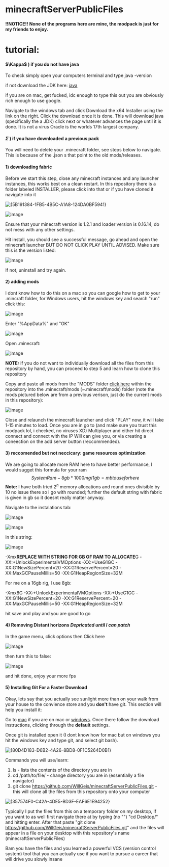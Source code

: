 # minecraftServerPublicFiles

#### !!NOTICE!! None of the programs here are mine, the modpack is just for my friends to enjoy.

# tutorial:

#### $\Kappa$ ) if you do not have java

To check simply open your computers terminal and type java -version

if not download the JDK here: [java](https://www.oracle.com/java/technologies/downloads/)

if you are on mac, get fucked, idc enough to type this out you are obviously rich enough to use google.

Navigate to the windows tab and click Download the x64 Installer using the link on the right. Click the download once it is done. This will download java (specifically the a JDK) click next or whatever advances the page until it is done. It is not a virus Oracle is the worlds 17th largest company.

#### $\Sigma$ ) if you have downloaded a previous pack

You will need to delete your .minecraft folder, see steps below to navigate. This is because of the .json s that point to the old mods/releases.

#### 1) downloading fabric

Before we start this step, close any minecraft instances and any launcher instances, this works best on a clean restart. In this repository there is a folder labeled INSTALLER, please click into that or if you have cloned it navigate into it

![{5B191384-1FB5-4B5C-A1A8-124DA0BF5941}](https://github.com/user-attachments/assets/fdd2f73d-29e6-447a-9a49-b59aafd31df1)

![image](https://github.com/user-attachments/assets/3bbefcd1-a341-45bf-adf3-f4ace069902c)

Ensure that your minecraft version is 1.2.1 and loader version is 0.16.14, do not mess with any other settings.

Hit install, you should see a successful message, go ahead and open the minecraft launcher BUT DO NOT CLICK PLAY UNTIL ADVISED. Make sure this is the version listed:

![image](https://github.com/user-attachments/assets/17fff9bf-adaa-4b47-9ceb-26fed66fbf45)

If not, uninstall and try again.

#### 2) adding mods

I dont know how to do this on a mac so you can google how to get to your .mincraft folder, for Windows users, hit the windows key and search "run" click this:

![image](https://github.com/user-attachments/assets/c0918471-0708-4d02-8b9f-05e549ecc783)

Enter "%AppData%" and "OK"

![image](https://github.com/user-attachments/assets/1fea3ac7-ba2b-40d3-a87a-81213b59ad51)

Open .minecraft:

![image](https://github.com/user-attachments/assets/ace26fa9-7eba-4f00-8003-8720e3cc8ba6)

**NOTE:** if you do not want to individually download all the files from this repository by hand, you can proceed to step 5 and learn how to clone this repository

Copy and paste all mods from the "MODS" folder [click here](https://github.com/WillGeis/minecraftServerPublicFiles/tree/main/MODS) within the repository into the .minecraft/mods (~\.minecraft\mods) folder (note the mods pictured below are from a previous verison, just do the current mods in this repository):

![image](https://github.com/user-attachments/assets/8b2350a7-89d2-4722-8c1a-fb4385977fcd)

Close and relaunch the minecraft launcher and click "PLAY" now, it will take 1-15 minutes to load. Once you are in go to (and make sure you trust this modpack lol, i checked, no viruses XD) Multiplayer and either hit direct connect and connect with the IP Will can give you, or via creating a coneection on the add server button (reccommended).

#### 3) reccomended but not neccicary: game resources optimization

We are going to allocate more RAM here to have better performance, I would sugget this formula for your ram $$SystemRam - 8gb * 1000mg/1gb = mb to use for here$$ **Note:** I have both tried $2^n$ memory allocations and round ones divisible by 10 no issue there so i go with rounded; further the default string with fabric is given in gb so it doesnt really matter anyway.

Navigate to the instalations tab:

![image](https://github.com/user-attachments/assets/6211d4ff-d82b-41e5-b8f0-8ad5b0216a89)

![image](https://github.com/user-attachments/assets/87f10b9f-f74e-4a4b-8428-afc9ee2f97bb)

In this string:

![image](https://github.com/user-attachments/assets/76ddaff5-9ae9-407a-8d59-ddfae33420e0)

-Xmx**REPLACE WITH STRING FOR GB OF RAM TO ALLOCATE**G -XX:+UnlockExperimentalVMOptions -XX:+UseG1GC -XX:G1NewSizePercent=20 -XX:G1ReservePercent=20 -XX:MaxGCPauseMillis=50 -XX:G1HeapRegionSize=32M

For me on a 16gb rig, I use 8gb:

-Xmx8G -XX:+UnlockExperimentalVMOptions -XX:+UseG1GC -XX:G1NewSizePercent=20 -XX:G1ReservePercent=20 -XX:MaxGCPauseMillis=50 -XX:G1HeapRegionSize=32M

hit save and play and you are good to go

#### 4) Removing Distant horizons *Depricated until I can patch*

In the game menu, click options then Click here

![image](https://github.com/user-attachments/assets/2b7f5238-4dd3-4279-8a9b-60ce434f5a66)

then turn this to false:

![image](https://github.com/user-attachments/assets/256c3706-2e17-406c-887f-1948eed41f4f)

and hit done, enjoy your more fps

#### 5) Installing Git For a Faster Download

Okay, lets say that you actually see sunlight more than on your walk from your house to the convience store and you **don't** have git. This section will help you install it:

Go to [mac](https://git-scm.com/downloads/mac) if you are on mac or [windows](https://git-scm.com/downloads/win). Once there follow the download instructions, clicking through the **default** settings.

Once git is installed open it (I dont know how for mac but on windows you hit the windows key and type git, and select git bash).

![{80D4D183-D6B2-4A26-8BD8-0F1C5264D0B1}](https://github.com/user-attachments/assets/0878fdae-f7ea-4c3b-9220-a93c16cb2f0c)

Commands you will use/learn:

 1) ls - lists the contents of the directory you are in
 2) cd /path/to/file/ - change directory you are in (essentially a file navigator)
 3) git clone https://github.com/WillGeis/minecraftServerPublicFiles.git - this will clone all the files from this repository onto your computer

![{357574F0-C42A-4DE5-BD3F-EAF6E1E94252}](https://github.com/user-attachments/assets/e708090b-587b-4498-974e-902b289e3305)

Typically I put the files from this on a temporary folder on my desktop, if you want to as well first navigate there at by typing (no "") "cd Desktop/" and hitting enter. After that paste "git clone https://github.com/WillGeis/minecraftServerPublicFiles.git" and the files will appear in a file on your desktop with this repository's name (minecraftServerPublicFiles)

Bam you have the files and you learned a powerful VCS (version control system) tool that you can actually use if you want to pursue a career that will drive you slowly insane

